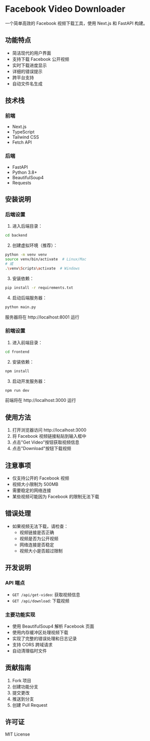 # Facebook Video Downloader

一个简单高效的 Facebook 视频下载工具，使用 Next.js 和 FastAPI 构建。

## 功能特点

- 简洁现代的用户界面
- 支持下载 Facebook 公开视频
- 实时下载进度显示
- 详细的错误提示
- 跨平台支持
- 自动文件名生成

## 技术栈

### 前端
- Next.js
- TypeScript
- Tailwind CSS
- Fetch API

### 后端
- FastAPI
- Python 3.8+
- BeautifulSoup4
- Requests

## 安装说明

### 后端设置

1. 进入后端目录：
```bash
cd backend
```

2. 创建虚拟环境（推荐）：
```bash
python -m venv venv
source venv/bin/activate  # Linux/Mac
# 或
.\venv\Scripts\activate  # Windows
```

3. 安装依赖：
```bash
pip install -r requirements.txt
```

4. 启动后端服务器：
```bash
python main.py
```

服务器将在 http://localhost:8001 运行

### 前端设置

1. 进入前端目录：
```bash
cd frontend
```

2. 安装依赖：
```bash
npm install
```

3. 启动开发服务器：
```bash
npm run dev
```

前端将在 http://localhost:3000 运行

## 使用方法

1. 打开浏览器访问 http://localhost:3000
2. 将 Facebook 视频链接粘贴到输入框中
3. 点击"Get Video"按钮获取视频信息
4. 点击"Download"按钮下载视频

## 注意事项

- 仅支持公开的 Facebook 视频
- 视频大小限制为 500MB
- 需要稳定的网络连接
- 某些视频可能因为 Facebook 的限制无法下载

## 错误处理

- 如果视频无法下载，请检查：
  - 视频链接是否正确
  - 视频是否为公开视频
  - 网络连接是否稳定
  - 视频大小是否超过限制

## 开发说明

### API 端点

- `GET /api/get-video`: 获取视频信息
- `GET /api/download`: 下载视频

### 主要功能实现

- 使用 BeautifulSoup4 解析 Facebook 页面
- 使用内存缓冲区处理视频下载
- 实现了完整的错误处理和日志记录
- 支持 CORS 跨域请求
- 自动清理临时文件

## 贡献指南

1. Fork 项目
2. 创建功能分支
3. 提交更改
4. 推送到分支
5. 创建 Pull Request

## 许可证

MIT License
